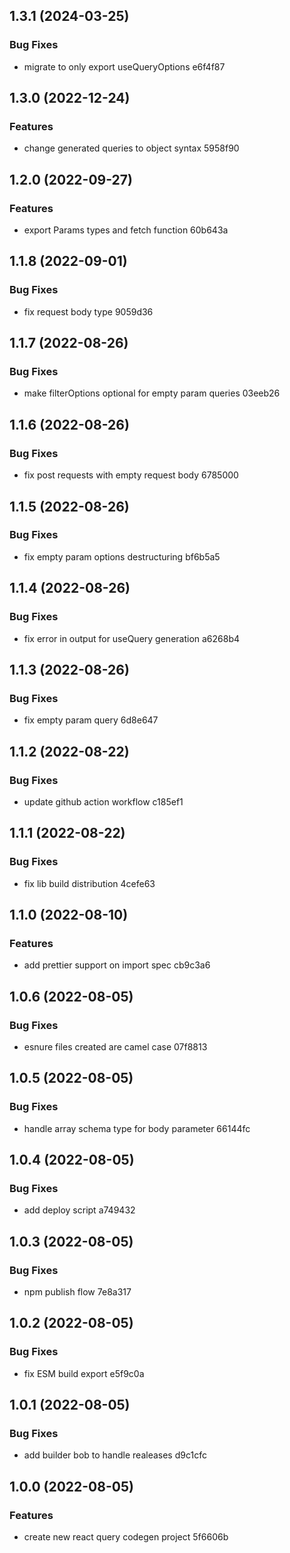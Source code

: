 ## 1.3.1 (2024-03-25)


### Bug Fixes

* migrate to only export useQueryOptions e6f4f87

## 1.3.0 (2022-12-24)


### Features

* change generated queries to object syntax 5958f90

## 1.2.0 (2022-09-27)


### Features

* export Params types and fetch function 60b643a

## 1.1.8 (2022-09-01)


### Bug Fixes

* fix request body type 9059d36

## 1.1.7 (2022-08-26)


### Bug Fixes

* make filterOptions optional for empty param queries 03eeb26

## 1.1.6 (2022-08-26)


### Bug Fixes

* fix post requests with empty request body 6785000

## 1.1.5 (2022-08-26)


### Bug Fixes

* fix empty param options destructuring bf6b5a5

## 1.1.4 (2022-08-26)


### Bug Fixes

* fix error in output for useQuery generation a6268b4

## 1.1.3 (2022-08-26)


### Bug Fixes

* fix empty param query 6d8e647

## 1.1.2 (2022-08-22)


### Bug Fixes

* update github action workflow c185ef1

## 1.1.1 (2022-08-22)


### Bug Fixes

* fix lib build distribution 4cefe63

## 1.1.0 (2022-08-10)


### Features

* add prettier support on import spec cb9c3a6

## 1.0.6 (2022-08-05)


### Bug Fixes

* esnure files created are camel case 07f8813

## 1.0.5 (2022-08-05)


### Bug Fixes

* handle array schema type for body parameter 66144fc

## 1.0.4 (2022-08-05)


### Bug Fixes

* add deploy script a749432

## 1.0.3 (2022-08-05)


### Bug Fixes

* npm publish flow 7e8a317

## 1.0.2 (2022-08-05)


### Bug Fixes

* fix ESM build export e5f9c0a

## 1.0.1 (2022-08-05)


### Bug Fixes

* add builder bob to handle realeases d9c1cfc

## 1.0.0 (2022-08-05)


### Features

* create new react query codegen project 5f6606b
